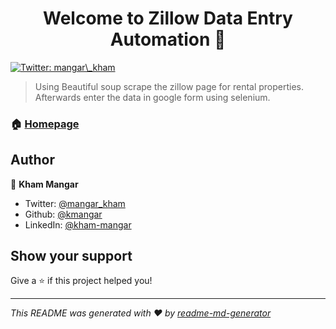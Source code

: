<h1 align="center">Welcome to Zillow Data Entry Automation 👋</h1>
<p>
  <a href="https://twitter.com/mangar\_kham" target="_blank">
    <img alt="Twitter: mangar\_kham" src="https://img.shields.io/twitter/follow/mangar\_kham.svg?style=social" />
  </a>
</p>

> Using Beautiful soup scrape the zillow page for rental properties. Afterwards enter the data in google form using selenium. 

### 🏠 [Homepage](www.github.com/kmangar/DataEntry)

## Author

👤 **Kham Mangar**

* Twitter: [@mangar\_kham](https://twitter.com/mangar\_kham)
* Github: [@kmangar](https://github.com/kmangar)
* LinkedIn: [@kham-mangar](https://linkedin.com/in/kham-mangar)

## Show your support

Give a ⭐️ if this project helped you!

***
_This README was generated with ❤️ by [readme-md-generator](https://github.com/kefranabg/readme-md-generator)_